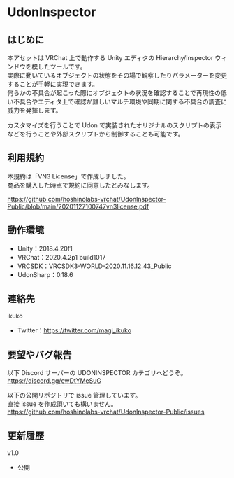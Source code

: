 # UdonInspector

## はじめに
本アセットは VRChat 上で動作する Unity エディタの Hierarchy/Inspector ウィンドウを模したツールです。  
実際に動いているオブジェクトの状態をその場で観察したりパラメーターを変更することが手軽に実現できます。  
何らかの不具合が起こった際にオブジェクトの状況を確認することで再現性の低い不具合やエディタ上で確認が難しいマルチ環境や同期に関する不具合の調査に威力を発揮します。  
  
カスタマイズを行うことで Udon で実装されたオリジナルのスクリプトの表示などを行うことや外部スクリプトから制御することも可能です。  

## 利用規約
本規約は「VN3 License」で作成しました。  
商品を購入した時点で規約に同意したとみなします。  
  
https://github.com/hoshinolabs-vrchat/UdonInspector-Public/blob/main/20201127100747vn3license.pdf  

## 動作環境
 - Unity：2018.4.20f1
 - VRChat：2020.4.2p1 build1017
 - VRCSDK：VRCSDK3-WORLD-2020.11.16.12.43_Public
 - UdonSharp：0.18.6

## 連絡先
ikuko
 - Twitter：https://twitter.com/magi_ikuko

## 要望やバグ報告
以下 Discord サーバーの UDONINSPECTOR カテゴリへどうぞ。  
https://discord.gg/ewDtYMeSuG  
  
以下の公開リポジトリで issue 管理しています。  
直接 issue を作成頂いても構いません。  
https://github.com/hoshinolabs-vrchat/UdonInspector-Public/issues  

## 更新履歴
v1.0
 - 公開
